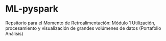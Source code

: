 # ML-pyspark
Repsitorio para el Momento de Retroalimentación: Módulo 1 Utilización, procesamiento y visualización de grandes volúmenes de datos (Portafolio Análisis)
